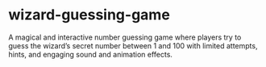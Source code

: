 # wizard-guessing-game
A magical and interactive number guessing game where players try to guess the wizard’s secret number between 1 and 100 with limited attempts, hints, and engaging sound and animation effects.
